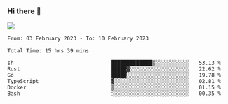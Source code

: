 ### Hi there 👋️

![](https://komarev.com/ghpvc/?username=Loner1024)

<!--START_SECTION:waka-->

```text
From: 03 February 2023 - To: 10 February 2023

Total Time: 15 hrs 39 mins

sh                               █████████████▒░░░░░░░░░░░   53.13 %
Rust                             █████▓░░░░░░░░░░░░░░░░░░░   22.62 %
Go                               █████░░░░░░░░░░░░░░░░░░░░   19.78 %
TypeScript                       ▓░░░░░░░░░░░░░░░░░░░░░░░░   02.81 %
Docker                           ▒░░░░░░░░░░░░░░░░░░░░░░░░   01.15 %
Bash                             ░░░░░░░░░░░░░░░░░░░░░░░░░   00.35 %
```

<!--END_SECTION:waka-->



